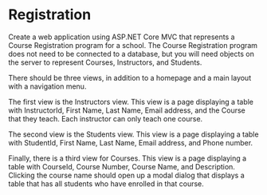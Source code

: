 # Registration
Create a web application using ASP.NET Core MVC that represents a Course Registration program for a school. The Course Registration program does not need to be connected to a database, but you will need objects on the server to represent Courses, Instructors, and Students.

There should be three views, in addition to a homepage and a main layout with a navigation menu.

The first view is the Instructors view. This view is a page displaying a table with InstructorId, First Name, Last Name, Email address, and the Course that they teach. Each instructor can only teach one course.

The second view is the Students view. This view is a page displaying a table with StudentId, First Name, Last Name, Email address, and Phone number.

Finally, there is a third view for Courses. This view is a page displaying a table with CourseId, Course Number, Course Name, and Description. Clicking the course name should open up a modal dialog that displays a table that has all students who have enrolled in that course.
